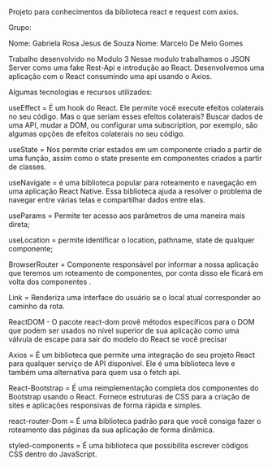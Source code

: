Projeto para conhecimentos da biblioteca react e request com axios.

Grupo:

Nome: Gabriela Rosa Jesus de Souza
Nome: Marcelo De Melo Gomes

Trabalho desenvolvido no Modulo 3
Nesse modulo trabalhamos o JSON Server como uma fake Rest-Api e introdução ao React. Desenvolvemos uma aplicação com o React consumindo uma api usando o Axios.

Algumas tecnologias e recursos utilizados:

useEffect = É um hook do React. Ele permite você execute efeitos colaterais no seu código. Mas o que seriam esses efeitos colaterais? Buscar dados de uma API, mudar a DOM, ou configurar uma subscription, por exemplo, são algumas opções de efeitos colaterais no seu código.

useState = Nos permite criar estados em um componente criado a partir de uma função, assim como o state presente em componentes criados a partir de classes.

useNavigate = é uma biblioteca popular para roteamento e navegação em uma aplicação React Native. Essa biblioteca ajuda a resolver o problema de navegar entre várias telas e compartilhar dados entre elas.

useParams = Permite ter acesso aos parâmetros de uma maneira mais direta;

useLocation = permite identificar o location, pathname, state de qualquer componente;

BrowserRouter = Componente responsável por informar a nossa aplicação que teremos um roteamento de componentes, por conta disso ele ficará em volta dos componentes .

Link = Renderiza uma interface do usuário se o local atual corresponder ao caminho da rota.

ReactDOM - O pacote react-dom provê métodos específicos para o DOM que podem ser usados no nível superior de sua aplicação como uma válvula de escape para sair do modelo do React se você precisar

Axios = É um biblioteca que permite uma integração do seu projeto React para qualquer serviço de API disponível. Ele é uma biblioteca leve e também uma alternativa para quem usa o fetch api.

React-Bootstrap = É uma reimplementação completa dos componentes do Bootstrap usando o React. Fornece estruturas de CSS para a criação de sites e aplicações responsivas de forma rápida e simples.

react-router-Dom = É uma biblioteca padrão para que você consiga fazer o roteamento das páginas da sua aplicação de forma dinâmica.

styled-components = É uma biblioteca que possibilita escrever códigos CSS dentro do JavaScript.
